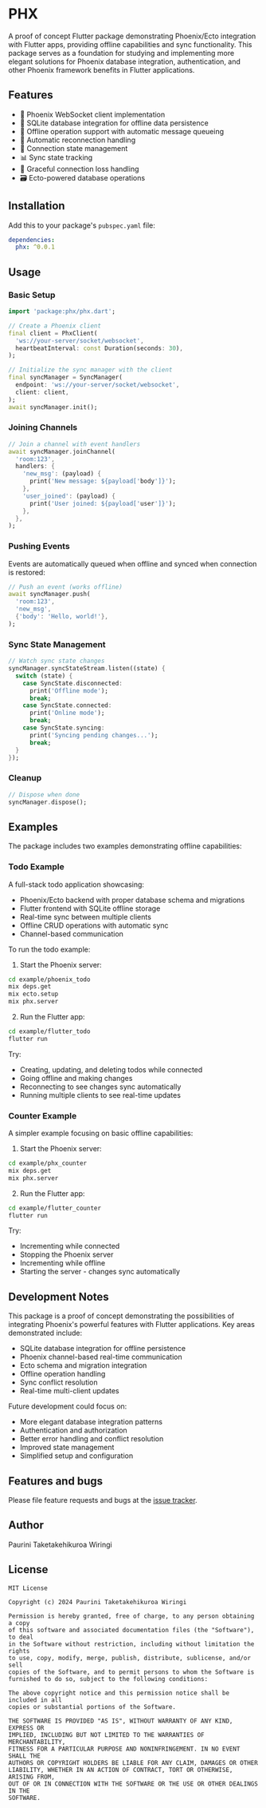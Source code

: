 # PHX

A proof of concept Flutter package demonstrating Phoenix/Ecto integration with Flutter apps, providing offline capabilities and sync functionality. This package serves as a foundation for studying and implementing more elegant solutions for Phoenix database integration, authentication, and other Phoenix framework benefits in Flutter applications.

## Features

- 🔄 Phoenix WebSocket client implementation
- 💾 SQLite database integration for offline data persistence
- 📡 Offline operation support with automatic message queueing
- 🔁 Automatic reconnection handling
- 🚦 Connection state management
- 📊 Sync state tracking
- 🔌 Graceful connection loss handling
- 🗃️ Ecto-powered database operations

## Installation

Add this to your package's `pubspec.yaml` file:

```yaml
dependencies:
  phx: ^0.0.1
```

## Usage

### Basic Setup

```dart
import 'package:phx/phx.dart';

// Create a Phoenix client
final client = PhxClient(
  'ws://your-server/socket/websocket',
  heartbeatInterval: const Duration(seconds: 30),
);

// Initialize the sync manager with the client
final syncManager = SyncManager(
  endpoint: 'ws://your-server/socket/websocket',
  client: client,
);
await syncManager.init();
```

### Joining Channels

```dart
// Join a channel with event handlers
await syncManager.joinChannel(
  'room:123',
  handlers: {
    'new_msg': (payload) {
      print('New message: ${payload['body']}');
    },
    'user_joined': (payload) {
      print('User joined: ${payload['user']}');
    },
  },
);
```

### Pushing Events

Events are automatically queued when offline and synced when connection is restored:

```dart
// Push an event (works offline)
await syncManager.push(
  'room:123',
  'new_msg',
  {'body': 'Hello, world!'},
);
```

### Sync State Management

```dart
// Watch sync state changes
syncManager.syncStateStream.listen((state) {
  switch (state) {
    case SyncState.disconnected:
      print('Offline mode');
      break;
    case SyncState.connected:
      print('Online mode');
      break;
    case SyncState.syncing:
      print('Syncing pending changes...');
      break;
  }
});
```

### Cleanup

```dart
// Dispose when done
syncManager.dispose();
```

## Examples

The package includes two examples demonstrating offline capabilities:

### Todo Example
A full-stack todo application showcasing:
- Phoenix/Ecto backend with proper database schema and migrations
- Flutter frontend with SQLite offline storage
- Real-time sync between multiple clients
- Offline CRUD operations with automatic sync
- Channel-based communication

To run the todo example:

1. Start the Phoenix server:
```bash
cd example/phoenix_todo
mix deps.get
mix ecto.setup
mix phx.server
```

2. Run the Flutter app:
```bash
cd example/flutter_todo
flutter run
```

Try:
- Creating, updating, and deleting todos while connected
- Going offline and making changes
- Reconnecting to see changes sync automatically
- Running multiple clients to see real-time updates

### Counter Example
A simpler example focusing on basic offline capabilities:

1. Start the Phoenix server:
```bash
cd example/phx_counter
mix deps.get
mix phx.server
```

2. Run the Flutter app:
```bash
cd example/flutter_counter
flutter run
```

Try:
- Incrementing while connected
- Stopping the Phoenix server
- Incrementing while offline
- Starting the server - changes sync automatically

## Development Notes

This package is a proof of concept demonstrating the possibilities of integrating Phoenix's powerful features with Flutter applications. Key areas demonstrated include:

- SQLite database integration for offline persistence
- Phoenix channel-based real-time communication
- Ecto schema and migration integration
- Offline operation handling
- Sync conflict resolution
- Real-time multi-client updates

Future development could focus on:
- More elegant database integration patterns
- Authentication and authorization
- Better error handling and conflict resolution
- Improved state management
- Simplified setup and configuration

## Features and bugs

Please file feature requests and bugs at the [issue tracker](https://github.com/p4-k4/flutter_package_phx/issues).

## Author

Paurini Taketakehikuroa Wiringi

## License

```
MIT License

Copyright (c) 2024 Paurini Taketakehikuroa Wiringi

Permission is hereby granted, free of charge, to any person obtaining a copy
of this software and associated documentation files (the "Software"), to deal
in the Software without restriction, including without limitation the rights
to use, copy, modify, merge, publish, distribute, sublicense, and/or sell
copies of the Software, and to permit persons to whom the Software is
furnished to do so, subject to the following conditions:

The above copyright notice and this permission notice shall be included in all
copies or substantial portions of the Software.

THE SOFTWARE IS PROVIDED "AS IS", WITHOUT WARRANTY OF ANY KIND, EXPRESS OR
IMPLIED, INCLUDING BUT NOT LIMITED TO THE WARRANTIES OF MERCHANTABILITY,
FITNESS FOR A PARTICULAR PURPOSE AND NONINFRINGEMENT. IN NO EVENT SHALL THE
AUTHORS OR COPYRIGHT HOLDERS BE LIABLE FOR ANY CLAIM, DAMAGES OR OTHER
LIABILITY, WHETHER IN AN ACTION OF CONTRACT, TORT OR OTHERWISE, ARISING FROM,
OUT OF OR IN CONNECTION WITH THE SOFTWARE OR THE USE OR OTHER DEALINGS IN THE
SOFTWARE.
